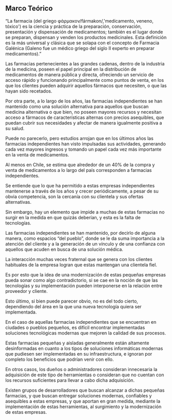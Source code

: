 Marco Teórico
----------------------------

“La farmacia (del griego φάρμακον/fármakon/,'medicamento, veneno, tóxico') es la ciencia y práctica de la preparación, conservación, presentación y dispensación de medicamentos; también es el lugar donde se preparan, dispensan y venden los productos medicinales. Esta definición es la más universal y clásica que se solapa con el concepto de Farmacia Galénica (Galeno fue un médico griego del siglo II experto en preparar medicamentos).”

Las farmacias pertenecientes a las grandes cadenas, dentro de la industria de la medicina, poseen el papel principal en la distribución de medicamentos de manera pública y directa, ofreciendo un servicio de acceso rápido y funcionando principalmente como puntos de venta, en los que los clientes pueden adquirir aquellos fármacos que necesiten, o que las hayan sido recetados.

Por otra parte, a lo largo de los años, las farmacias independientes se han mantenido como una solución alternativa para aquellos que buscan medicina alternativa o que bien, no poseen mayores recursos y necesitan acceso a fármacos de características alternas con precios asequibles, que puedan cubrir sus necesidades y afectar de manera igualmente positiva a su salud.

Puede no parecerlo, pero estudios arrojan que en los últimos años las farmacias independientes han visto impulsadas sus actividades, generando cada vez mayores ingresos y tomando un papel cada vez más importante en la venta de medicamentos.

Al menos en Chile, se estima que alrededor de un 40% de la compra y venta de medicamentos a lo largo del país corresponden a farmacias independientes.

Se entiende que lo que ha permitido a estas empresas independientes mantenerse a través de los años y crecer periódicamente, a pesar de su obvia competencia, son la cercanía con su clientela y sus ofertas alternativas.

Sin embargo, hay un elemento que impide a muchas de estas farmacias no surgir en la medida en que quizás deberían, y esta es la falta de tecnologías.

Las farmacias independientes se han mantenido, por decirlo de alguna manera, como espacios “del pueblo”, donde se le da suma importancia a la atención del cliente y a la generación de un vínculo y de una confianza con aquellos que acuden en busca de una solución médica.

La interacción muchas veces fraternal que se genera con los clientes habituales de la empresa logran que estas mantengan una clientela fiel.

Es por esto que la idea de una modernización de estas pequeñas empresas pueda sonar como algo contradictorio, si se cae en la noción de que las tecnologías y su implementación pueden interponerse en la relación entre proveedor y cliente.

Esto último, si bien puede parecer obvio, no es del todo cierto, dependiendo del área en la que una nueva tecnología quiera ser implementada.

En el caso de aquellas farmacias independientes que se encuentran en ciudades o pueblos pequeños, es difícil encontrar implementadas soluciones tecnológicas modernas que mejoren la calidad de sus procesos.

Estas farmacias pequeñas y aisladas generalmente están altamente desinformadas en cuanto a los tipos de soluciones informáticas modernas que pudiesen ser implementadas en su infraestructura, e ignoran por completo los beneficios que podrían venir con ello.

En otros casos, los dueños o administradores consideran innecesaria la adquisición de este tipo de herramientas o consideran que no cuentan con los recursos suficientes para llevar a cabo dicha adquisición.

Existen grupos de desarrolladores que buscan alcanzar a dichas pequeñas farmacias, y que buscan entregar soluciones modernas, confiables y asequibles a estas empresas, y que aportan en gran medida, mediante la implementación de estas herramientas, al surgimiento y la modernización de estas empresas.

